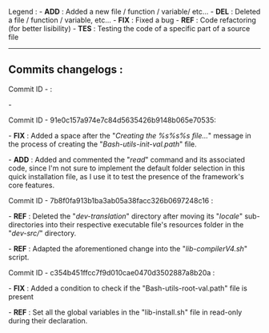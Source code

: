 Legend :
    - **ADD** : Added a new file / function / variable/ etc...
    - **DEL** : Deleted a file / function / variable, etc...
    - **FIX** : Fixed a bug
    - **REF** : Code refactoring (for better lisibility)
    - **TES** : Testing the code of a specific part of a source file

---------------------------------------------------------
Commits changelogs :
--------------------

Commit ID - :

\-


Commit ID - 91e0c157a974e7c84d5635426b9148b065e70535:

\- **FIX** : Added a space after the "_Creating the %s%s%s file..._" message in the process of creating the "_Bash-utils-init-val.path_" file.

\- **ADD** : Added and commented the "_read_" command and its associated code, since I'm not sure to implement the default folder selection in this quick installation file, as I use it to test the presence of the framework's core features.


Commit ID - 7b8f0fa913b1ba3ab05a38facc326b0697248c16 :

\- **REF** : Deleted the "_dev-translation_" directory after moving its "_locale_" sub-directories into their respective executable file's resources folder in the "_dev-src/_" directory.

\- **REF** : Adapted the aforementioned change into the "_lib-compilerV4.sh_" script.


Commit ID - c354b451ffcc7f9d010cae0470d3502887a8b20a :

\- **FIX** : Added a condition to check if the "Bash-utils-root-val.path" file is present

\- **REF** : Set all the global variables in the "lib-install.sh" file in read-only during their declaration.
